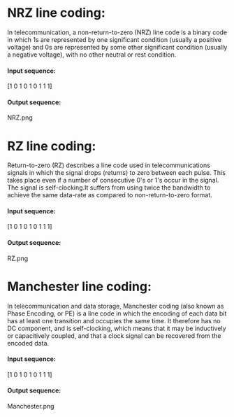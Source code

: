 # NRZ line coding:
In telecommunication, a non-return-to-zero (NRZ) line code is a binary code in which 1s are represented 
by one significant condition (usually a positive voltage) and 0s are represented by some other significant 
condition (usually a negative voltage), with no other neutral or rest condition.

#### Input sequence: ####
[1 0 1 0 1 0 1 1 1]
#### Output sequence: ####
NRZ.png

# RZ line coding:
Return-to-zero (RZ) describes a line code used in telecommunications signals in which the signal drops (returns) 
to zero between each pulse. This takes place even if a number of consecutive 0's or 1's occur in the signal. 
The signal is self-clocking.It suffers from using twice the bandwidth to achieve the same data-rate as compared 
to non-return-to-zero format.

#### Input sequence: ####
[1 0 1 0 1 0 1 1 1]
#### Output sequence: ####
RZ.png

# Manchester line coding:
In telecommunication and data storage, Manchester coding (also known as Phase Encoding, or PE) is a line code in which 
the encoding of each data bit has at least one transition and occupies the same time. It therefore has no DC component, 
and is self-clocking, which means that it may be inductively or capacitively coupled, and that a clock signal can be recovered 
from the encoded data.

#### Input sequence: ####
[1 0 1 0 1 0 1 1 1]
#### Output sequence: ####
Manchester.png


